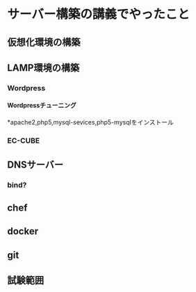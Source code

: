サーバー構築の講義でやったこと
==================================

## 仮想化環境の構築

## LAMP環境の構築

### Wordpress

#### Wordpressチューニング
*apache2,php5,mysql-sevices,php5-mysqlをインストール


### EC-CUBE

## DNSサーバー

### bind?

## chef

## docker

## git

## 試験範囲

